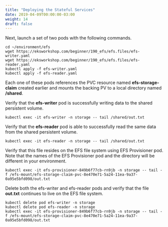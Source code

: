 ```yaml
---
title: "Deploying the Stateful Services"
date: 2019-04-09T00:00:00-03:00
weight: 14
draft: false
---
```


Next, launch a set of two pods with the following commands.
```
cd ~/environment/efs
wget https://eksworkshop.com/beginner/190_efs/efs.files/efs-writer.yaml
wget https://eksworkshop.com/beginner/190_efs/efs.files/efs-reader.yaml
kubectl apply -f efs-writer.yaml
kubectl apply -f efs-reader.yaml
```

Each one of these pods references the PVC resource named **efs-storage-claim** created earlier and mounts the backing PV to a local directory named **/shared**.


Verify that the **efs-writer** pod is successfully writing data to the shared persistent volume.
```
kubectl exec -it efs-writer -n storage -- tail /shared/out.txt
```

Verify that the **efs-reader** pod is able to successfully read the same data from the shared persistent volume.
```
kubectl exec -it efs-reader -n storage -- tail /shared/out.txt
```

Verify that this file resides on the EFS file system using EFS Provisioner pod. Note that the names of the EFS Provisioner pod and the directory will be different in your environment.
```
kubectl exec -it efs-provisioner-849b6f77cb-rn9jb -n storage -- tail -f /efs-mount/efs-storage-claim-pvc-8e470e71-5a24-11ea-9a37-0a95e5bfd098/out.txt
```

Delete both the efs-writer and efs-reader pods and verify that the file **out.txt** continues to live on the EFS file system.
```
kubectl delete pod efs-writer -n storage
kubectl delete pod efs-reader -n storage
kubectl exec -it efs-provisioner-849b6f77cb-rn9jb -n storage -- tail -f /efs-mount/efs-storage-claim-pvc-8e470e71-5a24-11ea-9a37-0a95e5bfd098/out.txt
```

